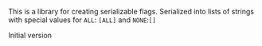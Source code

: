 This is a library for creating serializable flags.
Serialized into lists of strings with special values for `ALL`: `[ALL]` and `NONE`:`[]`

Initial version